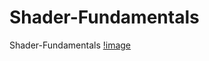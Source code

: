 # Shader-Fundamentals
Shader-Fundamentals
[!image](https://github.com/MashiroShina/Shader-Fundamentals/blob/master/Assets/texture.png)
